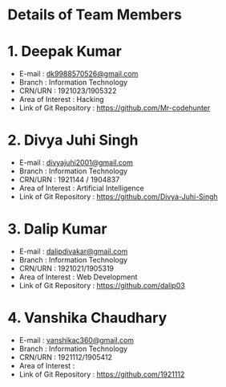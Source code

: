  # Details of Team Members #
# 1.  Deepak Kumar
- E-mail : dk9988570526@gmail.com
- Branch : Information Technology
- CRN/URN : 1921023/1905322
- Area of Interest : Hacking
- Link of Git Repository : https://github.com/Mr-codehunter

# 2. Divya Juhi Singh
- E-mail : divyajuhi2001@gmail.com
- Branch : Information Technology
- CRN/URN : 1921144 / 1904837
- Area of Interest : Artificial Intelligence
- Link of Git Repository : https://github.com/Divya-Juhi-Singh

# 3. Dalip Kumar
- E-mail : dalipdivakar@gmail.com
- Branch : Information Technology
- CRN/URN : 1921021/1905319
- Area of Interest : Web Development
- Link of Git Repository : https://github.com/dalip03

# 4. Vanshika Chaudhary
- E-mail : vanshikac360@gmail.com
- Branch : Information Technology
- CRN/URN : 1921112/1905412
- Area of Interest : 
- Link of Git Repository : https://github.com/1921112

